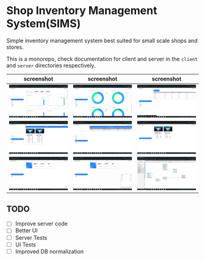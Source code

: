 # Shop Inventory Management System(SIMS)

Simple inventory management system best suited for small scale shops and stores.

This is a monorepo, check documentation for client and server in the `client` and `server` directories respectively.

| screenshot | screenshot | screenshot |
| ---------- | ---------- | ---------- |
| <img src="https://github.com/newtonmunene99/sims/blob/master/screenshots/Screenshot1.png"></img>          | <img src="https://github.com/newtonmunene99/sims/blob/master/screenshots/Screenshot2.png"></img>          | <img src="https://github.com/newtonmunene99/sims/blob/master/screenshots/Screenshot3.png"></img>          |
| <img src="https://github.com/newtonmunene99/sims/blob/master/screenshots/Screenshot4.png"></img>          | <img src="https://github.com/newtonmunene99/sims/blob/master/screenshots/Screenshot5.png"></img>         | <img src="https://github.com/newtonmunene99/sims/blob/master/screenshots/Screenshot6.png"></img>          |
| <img src="https://github.com/newtonmunene99/sims/blob/master/screenshots/Screenshot7.png"></img>          | <img src="https://github.com/newtonmunene99/sims/blob/master/screenshots/Screenshot8.png"></img>          | <img src="https://github.com/newtonmunene99/sims/blob/master/screenshots/Screenshot9.png"></img>          |

## TODO

- [ ] Improve server code
- [ ] Better UI
- [ ] Server Tests
- [ ] UI Tests
- [ ] Improved DB normalization
